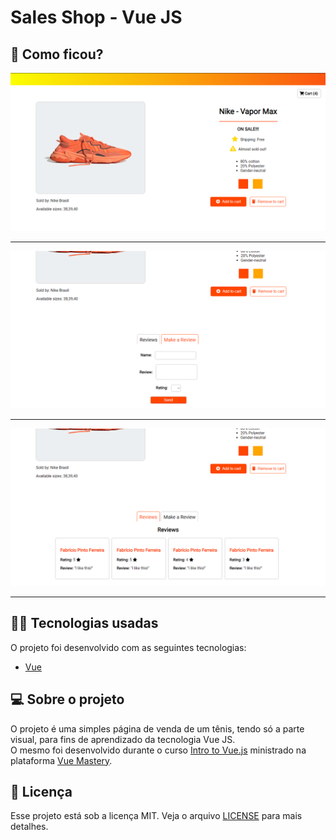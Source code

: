 # Sales Shop - Vue JS

## :eyes: Como ficou?

<img src="/projectImages/screen-home.png" width="1000px"></img>
<hr/>
<img src="/projectImages/screen-review.png" width="1000px"></img>
<hr/>
<img src="/projectImages/screen-allreviews.png" width="1000px"></img>
<hr/>

## :man_technologist: Tecnologias usadas

O projeto foi desenvolvido com as seguintes tecnologias:
- [Vue](https://vuejs.org)

## :computer: Sobre o projeto

O projeto é uma simples página de venda de um tênis, tendo só a parte visual, para fins de aprendizado da tecnologia Vue JS.<br/>
O mesmo foi desenvolvido durante o curso [Intro to Vue.js](https://www.vuemastery.com/courses/intro-to-vue-js/vue-instance) ministrado na plataforma [Vue Mastery](https://www.vuemastery.com/).<br/>

## :memo: Licença

Esse projeto está sob a licença MIT. Veja o arquivo [LICENSE](LICENSE.md) para mais detalhes.

